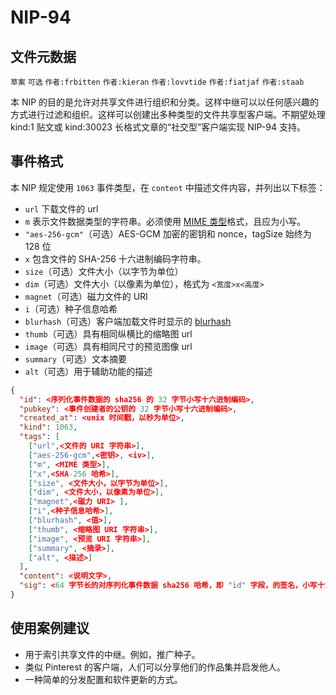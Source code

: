NIP-94
======

文件元数据
----------

`草案` `可选` `作者:frbitten` `作者:kieran` `作者:lovvtide` `作者:fiatjaf` `作者:staab`

本 NIP 的目的是允许对共享文件进行组织和分类。这样中继可以以任何感兴趣的方式进行过滤和组织。这样可以创建出多种类型的文件共享型客户端。不期望处理 kind:1 贴文或 kind:30023 长格式文章的“社交型”客户端实现 NIP-94 支持。

## 事件格式

本 NIP 规定使用 `1063` 事件类型，在 `content` 中描述文件内容，并列出以下标签：

* `url` 下载文件的 url
* `m` 表示文件数据类型的字符串。必须使用 [MIME 类型](https://developer.mozilla.org/zh-CN/docs/Web/HTTP/Basics_of_HTTP/MIME_types/Common_types)格式，且应为小写。
* `"aes-256-gcm"`（可选）AES-GCM 加密的密钥和 nonce，tagSize 始终为 128 位
* `x` 包含文件的 SHA-256 十六进制编码字符串。
* `size`（可选）文件大小（以字节为单位）
* `dim`（可选）文件大小（以像素为单位），格式为 `<宽度>x<高度>`
* `magnet`（可选）磁力文件的 URI
* `i`（可选）种子信息哈希
* `blurhash`（可选）客户端加载文件时显示的 [blurhash](https://github.com/woltapp/blurhash)
* `thumb`（可选）具有相同纵横比的缩略图 url
* `image`（可选）具有相同尺寸的预览图像 url
* `summary`（可选）文本摘要
* `alt`（可选）用于辅助功能的描述

```json
{
  "id": <序列化事件数据的 sha256 的 32 字节小写十六进制编码>,
  "pubkey": <事件创建者的公钥的 32 字节小写十六进制编码>,
  "created_at": <unix 时间戳，以秒为单位>,
  "kind": 1063,
  "tags": [
    ["url",<文件的 URI 字符串>],
    ["aes-256-gcm",<密钥>, <iv>],
    ["m", <MIME 类型>],
    ["x",<SHA-256 哈希>],
    ["size", <文件大小，以字节为单位>],
    ["dim", <文件大小，以像素为单位>],
    ["magnet",<磁力 URI> ],
    ["i",<种子信息哈希>],
    ["blurhash", <值>],
    ["thumb", <缩略图 URI 字符串>],
    ["image", <预览 URI 字符串>],
    ["summary", <摘录>],
    ["alt", <描述>]
  ],
  "content": <说明文字>,
  "sig": <64 字节长的对序列化事件数据 sha256 哈希，即 "id" 字段，的签名，小写十六进制编码>
}
```

## 使用案例建议

* 用于索引共享文件的中继。例如，推广种子。
* 类似 Pinterest 的客户端，人们可以分享他们的作品集并启发他人。
* 一种简单的分发配置和软件更新的方式。
